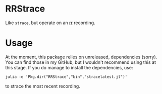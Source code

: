 # RRStrace

Like `strace`, but operate on an [rr](https://github.com/mozilla/rr) recording.

# Usage

At the moment, this package relies on unreleased, dependencies (sorry).
You can find those in my GitHub, but I wouldn't recommend using this at this stage.
If you do manage to install the dependencies, use:

`julia -e 'Pkg.dir("RRStrace","bin","stracelatest.jl")'`

to strace the most recent recording.
